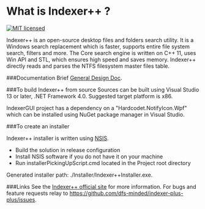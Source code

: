 What is Indexer++ ?
===================

[![MIT licensed](https://img.shields.io/badge/license-MIT-blue.svg)](https://raw.githubusercontent.com/hyperium/hyper/master/LICENSE)

Indexer++ is an open-source desktop files and folders search utility. It is a Windows search replacement which is faster, supports entire file system search, filters and more. The Core search engine is written on C++ 11, uses Win API and STL, which ensures high speed and saves memory. Indexer++ directly reads and parses the NTFS  filesystem master files table.

###Documentation
Brief <i class="icon-provider-gdrive"></i>[General Design Doc](https://docs.google.com/document/d/17nXQxh4nTiUfIOtnyCv60XTkxgCZciZvFRkawLz5bb8/edit).


###To build Indexer++ from source
Sources can be built using Visual Studio 13 or later, .NET Framework 4.0. Suggested target platform is x86.

IndexerGUI project has a dependency on a "Hardcodet.NotifyIcon.Wpf" which can be installed using NuGet package manager in Visual Studio.

###To create an installer

Indexer++ installer is written using [NSIS](http://nsis.sourceforge.net/Download). 

 - Build the solution in release configuration
 - Install NSIS software if you do not have it on your machine
 - Run installerPickingUpScript.cmd located in the Project root directory
 
 Generated installer path: ./Installer/Indexer++Installer.exe.
 

###Links
See the [Indexer++ official site](http://indexer-plus-plus.com/) for more information.
For bugs and feature requests relay to https://github.com/dfs-minded/indexer-plus-plus/issues.


